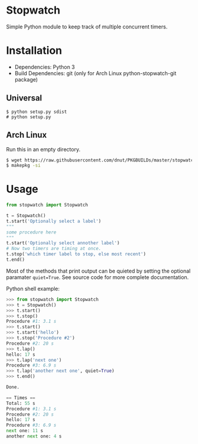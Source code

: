 # Stopwatch
Simple Python module to keep track of multiple concurrent timers.

# Installation
- Dependencies: Python 3
- Build Dependencies: git (only for Arch Linux python-stopwatch-git package)

## Universal
```
$ python setup.py sdist
# python setup.py
```
## Arch Linux
Run this in an empty directory.
```sh
$ wget https://raw.githubusercontent.com/dnut/PKGBUILDs/master/stopwatch/python-stopwatch-git/PKGBUILD
$ makepkg -si
```

# Usage
```python
from stopwatch import Stopwatch

t = Stopwatch()
t.start('Optionally select a label')
"""
some procedure here
"""
t.start('Optionally select annother label')
# Now two timers are timing at once.
t.stop('which timer label to stop, else most recent')
t.end()
```
Most of the methods that print output can be quieted by setting the optional paramater ```quiet=True```. See source code for more complete documentation.

Python shell example:
```python
>>> from stopwatch import Stopwatch
>>> t = Stopwatch()
>>> t.start()
>>> t.stop()
Procedure #1: 3.1 s
>>> t.start()
>>> t.start('hello')
>>> t.stop('Procedure #2')
Procedure #2: 20 s
>>> t.lap()
hello: 17 s
>>> t.lap('next one')
Procedure #3: 6.9 s
>>> t.lap('another next one', quiet=True)
>>> t.end()

Done.

== Times ==
Total: 55 s
Procedure #1: 3.1 s
Procedure #2: 20 s
hello: 17 s
Procedure #3: 6.9 s
next one: 11 s
another next one: 4 s
```
